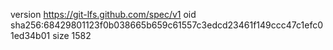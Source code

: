 version https://git-lfs.github.com/spec/v1
oid sha256:68429801123f0b038665b659c61557c3edcd23461f149ccc47c1efc01ed34b01
size 1582
